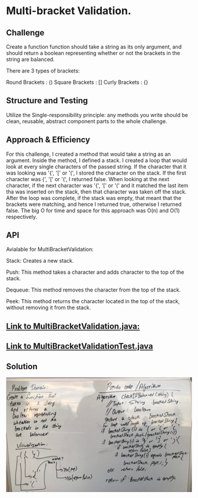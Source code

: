 # Multi-bracket Validation.


## Challenge
Create a function function should take a string as its only argument, and should return a boolean representing whether or not the brackets in the string are balanced.

There are 3 types of brackets:

Round Brackets : ()
Square Brackets : []
Curly Brackets : {}

## Structure and Testing
Utilize the Single-responsibility principle: any methods you write should be clean, reusable, abstract component parts to the whole challenge.


## Approach & Efficiency

For this challenge, I created a method that would take a string as an argument.
Inside the method, I defined a stack.
I created a loop that would look at every single characters of the passed string.
If the character that it was looking was '{', '[' or '(', I stored the character on the stack.
If the first character was {', '[' or '(', I returned false.
When looking at the next character, if the next character was '{', '[' or '(' and it matched the last item tha was inserted on the stack, then that character was taken off the stack.
After the loop was complete, if the stack was empty, that  meant that the brackets were matching, and hence I returned true, otherwise I returned false.
The big O for time and space for this approach was O(n) and O(1) respectively.

## API


Avialable for MultiBracketValidation:

  Stack: Creates a new stack.

  Push: This method takes a character and adds character to the top of the stack.

  Dequeue: This method removes the character from the top of the stack.

  Peek: This method returns the character located in the top of the stack, without removing it from the stack.



## [Link to MultiBracketValidation.java:](https://github.com/sadhikari07/data-structures-and-algorithms/blob/master/java401_code_challenges/src/main/java/java401_code_challenges/multibracketvalidation/MultiBracketValidation.java)

## [Link to MultiBracketValidationTest.java](https://github.com/sadhikari07/data-structures-and-algorithms/blob/master/java401_code_challenges/src/test/java/java401_code_challenges/multibracketvalidation/MultiBracketValidationTest.java)


## Solution
![Multi bracket validation](https://raw.githubusercontent.com/sadhikari07/data-structures-and-algorithms/master/java401_code_challenges/assets/multiBracketValidation.jpg)
